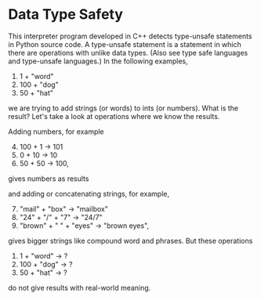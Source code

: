 # Data Type Safety

This interpreter program developed in C++ detects type-unsafe statements in Python source code. A type-unsafe statement is a statement in which there are operations with unlike data types. (Also see type safe languages and type-unsafe languages.) In the following examples,

1. 1 + "word"
2. 100 + "dog"
3. 50 + "hat"

we are trying to add strings (or words) to ints (or numbers). What is the result?
Let's take a look at operations where we know the results.

Adding numbers, for example

4. 100 + 1 -> 101
5. 0 + 10 -> 10
6. 50 + 50 -> 100,

gives numbers as results

and adding or concatenating strings, for example,

7. "mail" + "box" -> "mailbox"
8. "24" + "/" + "7" -> "24/7"
9. "brown" + " " + "eyes" -> "brown eyes",

gives bigger strings like compound word and phrases.
But these operations

1. 1 + "word" -> ?
2. 100 + "dog" -> ?
3. 50 + "hat" -> ?

do not give results with real-world meaning.
